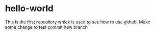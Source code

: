 # hello-world
This is the first repository whick is used to see how to use github.
Make some change to test commit new branch
